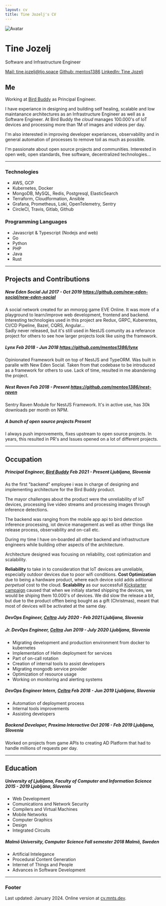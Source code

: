 ```yaml
---
layout: cv
title: Tine Jozelj's CV
---
```


<div id="headline">
    <img class="avatar" src="https://avatars2.githubusercontent.com/u/1910649?s=460&u=d7ef7a7cd65e644b936e232d61ce21cf2cead047&v=4" alt="Avatar"/>
    <h1 class="title">Tine Jozelj</h1>
    <p class="subtitle">Software and Infrastructure Engineer</p>
</div>

<div id="webaddress">
<a href="mailto:tine.jozelj@tjo.space">Mail: tine.jozelj@tjo.space</a>
<a href="https://github.com/mentos1386">Github: mentos1386</a>
<a href="https://www.linkedin.com/in/tine-jozelj-884398121/">LinkedIn: Tine Jozelj</a>
</div>


## Me

Working at [Bird Buddy](https://mybirdbuddy.com/) as Principal Engineer.

I have experiance in designing and building self healing, scalable and low maintanance architectures
as an Infrastructure Engineer as well as a Software Engineer. At Bird Buddy the _cloud_ manages
100.000's of IoT devices and processing more than 1M of images and videos per day.

I'm also interested in improving developer experiances, observability and in general automation of processes
to remove toil as much as possible.

I'm passionate about open source projects and communities. Interested in open web, open standards,
free software, decentralized technologies...

---

### Technologies

 * AWS, GCP
 * Kubernetes, Docker
 * MongoDB, MySQL, Redis, Postgresql, ElasticSearch
 * Terraform, Cloudformation, Ansible
 * Grafana, Prometheus, Loki, OpenTelemetry, Sentry
 * CircleCI, Travis, Gitlab, Github

### Programming Languages

 * Javascript & Typescript (Nodejs and web)
 * Go
 * Python
 * PHP
 * Java
 * Rust

---

<h2 class="page-break">Projects and Contributions</h2>

<h5>
    <span class="title"><strong>New Eden Social</strong></span>
    <span class="date">Jul 2017 - Oct 2019</span>
    <a href="https://github.com/new-eden-social/new-eden-social">https://github.com/new-eden-social/new-eden-social</a>
</h5>

<p>
A social network created for an mmorpg game EVE Online. It was more of a playground to learn/improve web development, frontend and backend.
Interesting technologies used in this project are Redux, GRPC, Kuberentes, CI/CD Pipeline, Bazel, CQRS, Angular...
<br/>
Sadly never released, but it's still used in NestJS comunity as a referance project for others to see how larger projects look like using
the framework.
</p>

<h5>
    <span class="title"><strong>Lynx</strong></span>
    <span class="date">Feb 2018 - Jun 2018</span>
    <a href="https://github.com/mentos1386/lynx">https://github.com/mentos1386/lynx</a>
</h5>

Opinionated Framework built on top of NestJS and TypeORM. Was built in paralle with New Eden Social.
Taken from that codebase to be introduced as a framework for others to use.
Lack of time, resulted in me abandening the project.

<h5>
    <span class="title"><strong>Nest Raven</strong></span>
    <span class="date">Feb 2018 - Present</span>
    <a href="https://github.com/mentos1386/nest-raven">https://github.com/mentos1386/nest-raven</a>
</h5>

Sentry Raven Module for NestJS Framework. It's in active use, has 30k downloads per month on NPM.

<h5>
    <span class="title"><strong>A bunch of open source projects</strong></span>
    <span class="date">Present</span>
</h5>

I always push improvements, fixes upstream to open source projects. In years, this resulted in PR's and Issues opened on a lot of different projects.

---


<h2 class="page-break">Occupation</h2>

<h5>
    <span class="title"><strong>Principal Engineer</strong>, <a href="https://mybirdbuddy.com/">Bird Buddy</a></span>
    <span class="date">Feb 2021 - Present</span>
    <i>Ljubljana, Slovenia</i>
</h5>

As the first "backend" employee i was in charge of designing and implementing architecture for the Bird Buddy product.

The mayor challenges about the product were the unreliability of IoT devices, processing live video streams and processing
images through inference detections.

The backend was ranging from the mobile app api to bird detection inference processing, iot device management as well as
other things like release process, observability and on-call etc.

During my time I have on-boarded all other backend and infrastructure engineers while building other aspects of the architecture.

Architecture designed was focusing on reliability, cost optimization and scalability.

__Reliability__ to take in to consideration that IoT devices are unreliable, especially outdoor devices due to poor wifi conditions.
__Cost Optimization__ due to being a hardware product, where each device sold adds aditional _perpetual_ cost to the cloud.
__Scalability__ as our successfull [Kickstarter campaign](https://www.kickstarter.com/projects/mybirdbuddy/bird-buddy-a-smart-bird-feeder)
caused that when we initialy started shipping the devices, we would be shiping them 10.000's of devices.
We did slow the release a bit, but due to the product offten being bought as a gift (Christmas),
meant that most of devices will be activated at the same day.


<h5>
    <span class="title"><strong>DevOps Engineer</strong>, <a href="https://celtra.com/">Celtra</a></span>
    <span class="date">July 2020 - Feb 2021</span>
    <i>Ljubljana, Slovenia</i>
</h5>

<h5>
    <span class="title"><strong>Jr. DevOps Engineer</strong>, <a href="https://celtra.com/">Celtra</a></span>
    <span class="date">Jun 2019 - July 2020</span>
    <i>Ljubljana, Slovenia</i>
</h5>

 * Migrating development and production environment from docker to kubernetes
 * Implementation of Helm deployment for services
 * Part of on-call rotation
 * Creation of internal tools to assist developers
 * Migrating mongodb service provider
 * Optimization of resource usage
 * Working on monitoring and alerting systems

<h5>
    <span class="title"><strong>DevOps Engineer Intern</strong>, <a href="https://celtra.com/">Celtra</a></span>
    <span class="date">Feb 2018 - Jun 2019</span>
    <i>Ljubljana, Slovenia</i>
</h5>

 * Automation of deployment process
 * Internal tools improvements
 * Assisting developers

<h5>
    <span class="title"><strong>Backend Developer</strong>, Proxima Interactive</span>
    <span class="date">Oct 2016 - Feb 2019</span>
    <i>Ljubljana, Slovenia</i>
</h5>

Worked on projects from game APIs to creating AD Platform that had to handle millions of requests per day.

---

## Education

<h5>
    <span class="title"><strong>University of Ljubljana, Faculty of Computer and Information Science</strong></span>
    <span class="date">2015 - 2019</span>
    <i>Ljubljana, Slovenia</i>
</h5>
 
 * Web Development
 * Comunications and Network Security
 * Compilers and Virtual Machines
 * Mobile Networks
 * Computer Graphics
 * Design
 * Integrated Circuits

<h5>
    <span class="title"><strong>Malmö University, Computer Science</strong></span>
    <span class="date">Fall semester 2018</span>
    <i>Malmö, Sweden</i>
</h5>

 * Artificial Intelegance
 * Procedural Content Generation
 * Internet of Things and People
 * Advances in Software Development

---

### Footer

Last updated: January 2024. Online version at [cv.mnts.dev](https://cv.mnts.dev).

